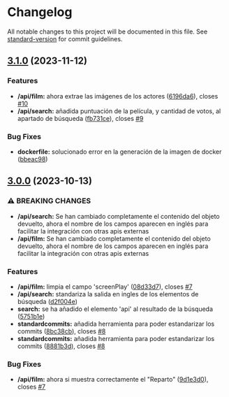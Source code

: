 # Changelog

All notable changes to this project will be documented in this file. See [standard-version](https://github.com/conventional-changelog/standard-version) for commit guidelines.

## [3.1.0](https://github.com/Karmelo1984/api-filmaffinity/compare/v3.0.0...v3.1.0) (2023-11-12)


### Features

* **/api/film:** ahora extrae las imágenes de los actores ([6196da6](https://github.com/Karmelo1984/api-filmaffinity/commit/6196da629a311580589a39f1ebf96c7a735331a5)), closes [#10](https://github.com/Karmelo1984/api-filmaffinity/issues/10)
* **/api/search:** añadida puntuación de la película, y cantidad de votos, al apartado de búsqueda ([fb731ce](https://github.com/Karmelo1984/api-filmaffinity/commit/fb731ce47fddf77b4ac7b1be54e15a9c8c781405)), closes [#9](https://github.com/Karmelo1984/api-filmaffinity/issues/9)


### Bug Fixes

* **dockerfile:** solucionado error en la generación de la imagen de docker ([bbeac98](https://github.com/Karmelo1984/api-filmaffinity/commit/bbeac984fbf468380db0f0b6f9f8d39163f9ece8))

## [3.0.0](https://github.com/Karmelo1984/api-filmaffinity/compare/v2.0.2...v3.0.0) (2023-10-13)


### ⚠ BREAKING CHANGES

* **/api/search:** Se han cambiado completamente el contenido del objeto devuelto, ahora el nombre de
los campos aparecen en inglés para facilitar la integración con otras apis externas
* **/api/film:** Se han cambiado completamente el contenido del objeto devuelto, ahora el nombre de
los campos aparecen en inglés para facilitar la integración con otras apis externas

### Features

* **/api/film:** limpia el campo 'screenPlay' ([08d33d7](https://github.com/Karmelo1984/api-filmaffinity/commit/08d33d79338c9b045757140d0732487da45e880a)), closes [#7](https://github.com/Karmelo1984/api-filmaffinity/issues/7)
* **/api/search:** standariza la salida en ingles de los elementos de búsqueda ([d2f004e](https://github.com/Karmelo1984/api-filmaffinity/commit/d2f004eab1a7685a56696acba5b91baf0cc5e8ad))
* **search:** se ha añadido el elemento 'api' al resultado de la búsqueda ([5751b1e](https://github.com/Karmelo1984/api-filmaffinity/commit/5751b1ec6438898949419c15a8a4fa22da5600c6))
* **standardcommits:** añadida herramienta para poder estandarizar los commits ([8bc38cb](https://github.com/Karmelo1984/api-filmaffinity/commit/8bc38cb2265f7b970e3d16d2f19955d6d947d2ca)), closes [#8](https://github.com/Karmelo1984/api-filmaffinity/issues/8)
* **standardcommits:** añadida herramienta para poder estandarizar los commits ([8881b3d](https://github.com/Karmelo1984/api-filmaffinity/commit/8881b3d7cce826286f0e0aa67df10850178aaa80)), closes [#8](https://github.com/Karmelo1984/api-filmaffinity/issues/8)


### Bug Fixes

* **/api/film:** ahora si muestra correctamente el "Reparto" ([9d1e3d0](https://github.com/Karmelo1984/api-filmaffinity/commit/9d1e3d0218251e2d10790900f780d21d5c3d7438)), closes [#7](https://github.com/Karmelo1984/api-filmaffinity/issues/7)
